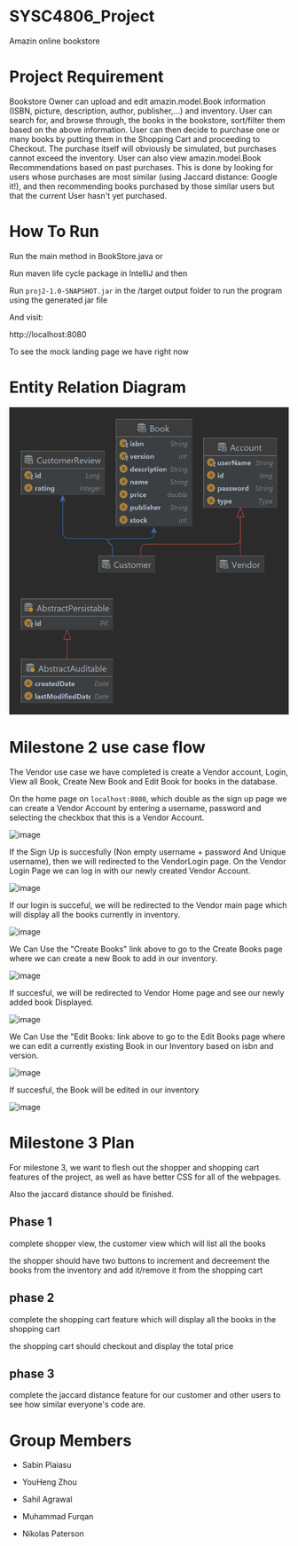 # SYSC4806_Project
Amazin online bookstore

# Project Requirement

Bookstore Owner can upload and edit amazin.model.Book information (ISBN, picture, description, author, publisher,...) and inventory. 
User can search for, and browse through, the books in the bookstore, sort/filter them based on the above information. 
User can then decide to purchase one or many books by putting them in the Shopping Cart and proceeding to Checkout. 
The purchase itself will obviously be simulated, but purchases cannot exceed the inventory. 
User can also view amazin.model.Book Recommendations based on past purchases. 
This is done by looking for users whose purchases are most similar (using Jaccard distance: Google it!), and then recommending books purchased by those similar users but that the current User hasn't yet purchased.

# How To Run

Run the main method in BookStore.java or

Run maven life cycle package in IntelliJ and then

Run `proj2-1.0-SNAPSHOT.jar` in the /target output folder to run the program using the generated jar file

And visit:

http://localhost:8080

To see the mock landing page we have right now

# Entity Relation Diagram 

<img src="./docs/ER_Diagram_Milestone2.png">

# Milestone 2 use case flow

The Vendor use case we have completed is create a Vendor account, Login, View all Book, Create New Book and Edit Book for books in the database.

On the home page on `localhost:8080`, which double as the sign up page we can create a Vendor Account by entering a username, password and selecting the checkbox that this is a Vendor Account.

![image](https://user-images.githubusercontent.com/60205850/226985135-d6ce5290-4cd0-4366-ab97-77695a794686.png)

If the Sign Up is succesfully (Non empty username + password And Unique username), then we will redirected to the VendorLogin page.
On the Vendor Login Page we can log in with our newly created Vendor Account.

![image](https://user-images.githubusercontent.com/60205850/226985248-57f80d8b-066f-4dd3-9bda-607b662b6f66.png)

If our login is succeful, we will be redirected to the Vendor main page which will display all the books currently in inventory.

![image](https://user-images.githubusercontent.com/60205850/226985320-e6adc769-ee52-4d8f-a557-2c938f66c4cd.png)

We Can Use the "Create Books" link above to go to the Create Books page where we can create a new Book to add in our inventory.

![image](https://user-images.githubusercontent.com/91328394/226955189-d387958b-11bd-47f6-81a3-b0d821c8bed0.png)

If succesful, we will be redirected to Vendor Home page and see our newly added book Displayed.

![image](https://user-images.githubusercontent.com/91328394/226955450-3bf69e89-aa3f-4dc2-9ae4-f41cc96e3569.png)

We Can Use the "Edit Books: link above to go to the Edit Books page where we can edit a currently existing Book in our Inventory based on isbn and version.

![image](https://user-images.githubusercontent.com/91328394/226955994-9d409020-a6a1-4983-9676-3c39c82bf721.png)

If succesful, the Book will be edited in our inventory

![image](https://user-images.githubusercontent.com/91328394/226956180-33b5e201-7dc0-418f-92a5-00fbcdd180bd.png)

# Milestone 3 Plan

For milestone 3, we want to flesh out the shopper and shopping cart features of the project, as well as have better CSS for all of the webpages.

Also the jaccard distance should be finished.

## Phase 1

complete shopper view, the customer view which will list all the books

the shopper should have two buttons to increment and decreement the books from the inventory and add it/remove it from the shopping cart

## phase 2

complete the shopping cart feature which will display all the books in the shopping cart

the shopping cart should checkout and display the total price

## phase 3

complete the jaccard distance feature for our customer and other users to see how similar everyone's code are.

# Group Members

- Sabin Plaiasu

- YouHeng Zhou

- Sahil Agrawal

- Muhammad Furqan

- Nikolas Paterson
